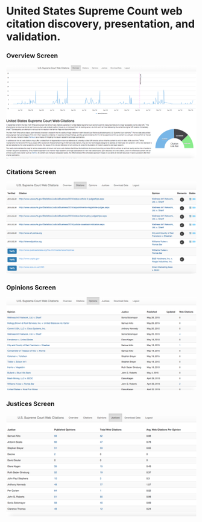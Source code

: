 # United States Supreme Count web citation discovery, presentation, and validation.

### Overview Screen
![](https://github.com/orangeoval/scotus/blob/master/static/img/screen_shots/overview_screen.png)

### Citations Screen
![](https://github.com/orangeoval/scotus/blob/master/static/img/screen_shots/citation_screen.png)

### Opinions Screen
![](https://github.com/orangeoval/scotus/blob/master/static/img/screen_shots/opinions_screen.png)

### Justices Screen
![](https://github.com/orangeoval/scotus/blob/master/static/img/screen_shots/justices_screen.png)
